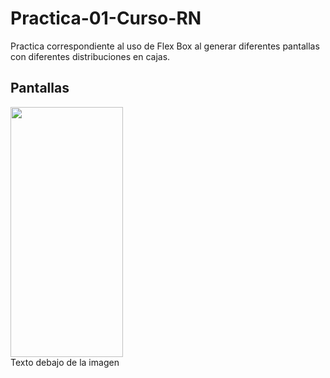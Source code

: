 # Practica-01-Curso-RN
Practica correspondiente al uso de Flex Box al generar diferentes pantallas con diferentes distribuciones en cajas. 

<h2> Pantallas </h2>

<div style="width:1024px; height:auto; position:relative; margin:auto">
   <div class="width:335px; height:auto; position:relative; display:inline-block; vertical-align:top; overflow:hidden">
      <div class="width:100%; height:auto; position:relative; display:inline"><img src="https://i.postimg.cc/yW4zjKgh/dos.jpg" width="180" height="400"/></div>
      <div class="texto">Texto debajo de la imagen</div>
   </div>
</div>
